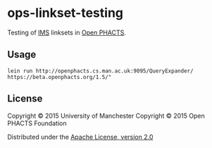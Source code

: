 # ops-linkset-testing

Testing of [IMS](https://github.com/openphacts/IdentityMappingService)
linksets in [Open PHACTS](http://www.openphacts.org/).

## Usage

    lein run http://openphacts.cs.man.ac.uk:9095/QueryExpander/ https://beta.openphacts.org/1.5/"

## License

Copyright © 2015 University of Manchester
Copyright © 2015 Open PHACTS Foundation

Distributed under the
[Apache License, version 2.0](http://www.apache.org/licenses/LICENSE-2.0)
